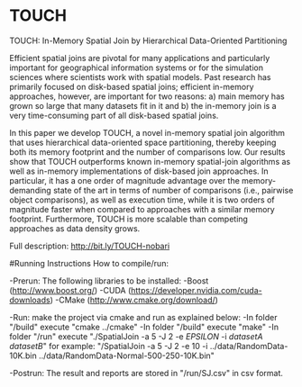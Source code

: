 # TOUCH
TOUCH: In-Memory Spatial Join by Hierarchical Data-Oriented Partitioning

Efficient spatial joins are pivotal for many applications and particularly important for geographical information systems or for the simulation sciences where scientists work with spatial models. Past research has primarily focused on disk-based spatial joins; efficient in-memory approaches, however, are important for two reasons: a) main memory has grown so large that many datasets fit in it and b) the in-memory join is a very time-consuming part of all disk-based spatial joins.

In this paper we develop TOUCH, a novel in-memory spatial join algorithm that uses hierarchical data-oriented space partitioning, thereby keeping both its memory footprint and the number of comparisons low. Our results show that TOUCH outperforms known in-memory spatial-join algorithms as well as in-memory implementations of disk-based join approaches. In particular, it has a one order of magnitude advantage over the memory-demanding state of the art in terms of number of comparisons (i.e., pairwise object comparisons), as well as execution time, while it is two orders of magnitude faster when compared to approaches with a similar memory footprint. Furthermore, TOUCH is more scalable than competing approaches as data density grows.

Full description: http://bit.ly/TOUCH-nobari

#Running Instructions
How to compile/run:

-Prerun: The following libraries to be installed:
-Boost (http://www.boost.org/)
-CUDA (https://developer.nvidia.com/cuda-downloads)
-CMake (http://www.cmake.org/download/)

-Run: make the project via cmake and run as explained below:
-In folder "/build" execute "cmake ../cmake"
-In folder "/build" execute "make"
-In folder "/run" execute "./SpatialJoin -a 5 -J 2 -e $EPSILON$ -i $datasetA$ $datasetB$" for example:
"/SpatialJoin -a 5 -J 2 -e 10 -i ../data/RandomData-10K.bin ../data/RandomData-Normal-500-250-10K.bin"

-Postrun: The result and reports are stored in "/run/SJ.csv" in csv format.
